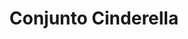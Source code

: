---
title: Conjunto Cinderella
date: 
draft: false

# descripcion
description : Conjunto de aros y dije (no incluye cadena - podés adquirirla aparte). En plata 925 y strass.

materials: Plata 925

color: 

dimensions: Dije diámetro 0.8 cm

code: 06-18-0871

type: "Conjuntos"

categories: []

price: $2.210,00

price_eftvo: $1.880,00

# Images
# first image will be shown in the product page
images:
  # - image: "images/path_to_image"
  # La ubicacion de las imagenes es imagenes/Conjuntos/Conjuntos.Aros y Dije/06-18-0871-conjunto-cinderella
  - image: "./images/conjuntos/aros_y_dije/06-18-0871-conjunto-cinderella.jpg"
---